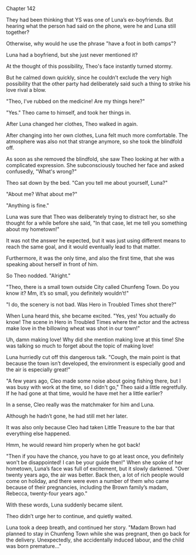 Chapter 142

They had been thinking that YS was one of Luna’s ex-boyfriends. But hearing what the person had said on the phone, were he and Luna still together?


Otherwise, why would he use the phrase "have a foot in both camps"?


Luna had a boyfriend, but she just never mentioned it?


At the thought of this possibility, Theo's face instantly turned stormy.


But he calmed down quickly, since he couldn’t exclude the very high possibility that the other party had deliberately said such a thing to strike his love rival a blow.


"Theo, I’ve rubbed on the medicine! Are my things here?"


"Yes." Theo came to himself, and took her things in.


After Luna changed her clothes, Theo walked in again.


After changing into her own clothes, Luna felt much more comfortable. The atmosphere was also not that strange anymore, so she took the blindfold off.


As soon as she removed the blindfold, she saw Theo looking at her with a complicated expression. She subconsciously touched her face and asked confusedly, "What's wrong?"


Theo sat down by the bed. "Can you tell me about yourself, Luna?"


"About me? What about me?"


"Anything is fine."


Luna was sure that Theo was deliberately trying to distract her, so she thought for a while before she said, "In that case, let me tell you something about my hometown!"


It was not the answer he expected, but it was just using different means to reach the same goal, and it would eventually lead to that matter.


Furthermore, it was the only time, and also the first time, that she was speaking about herself in front of him.


So Theo nodded. "Alright."


"Theo, there is a small town outside City called Chunfeng Town. Do you know it? Mm, it’s so small, you definitely wouldn’t!"


"I do, the scenery is not bad. Was Hero in Troubled Times shot there?"


When Luna heard this, she became excited. "Yes, yes! You actually do know! The scene in Hero in Troubled Times where the actor and the actress make love in the billowing wheat was shot in our town!"


Uh, damn making love! Why did she mention making love at this time! She was talking so much to forget about the topic of making love!


Luna hurriedly cut off this dangerous talk. "Cough, the main point is that because the town isn’t developed, the environment is especially good and the air is especially great!"


"A few years ago, Cleo made some noise about going fishing there, but I was busy with work at the time, so I didn't go," Theo said a little regretfully. If he had gone at that time, would he have met her a little earlier?


In a sense, Cleo really was the matchmaker for him and Luna.


Although he hadn’t gone, he had still met her later.


It was also only because Cleo had taken Little Treasure to the bar that everything else happened.


Hmm, he would reward him properly when he got back!


"Then if you have the chance, you have to go at least once, you definitely won't be disappointed! I can be your guide then!" When she spoke of her hometown, Luna’s face was full of excitement, but it slowly darkened. "Over twenty years ago, the air was better. Back then, a lot of rich people would come on holiday, and there were even a number of them who came because of their pregnancies, including the Brown family’s madam, Rebecca, twenty-four years ago."


With these words, Luna suddenly became silent.


Theo didn’t urge her to continue, and quietly waited.


Luna took a deep breath, and continued her story. "Madam Brown had planned to stay in Chunfeng Town while she was pregnant, then go back for the delivery. Unexpectedly, she accidentally induced labour, and the child was born premature…"


